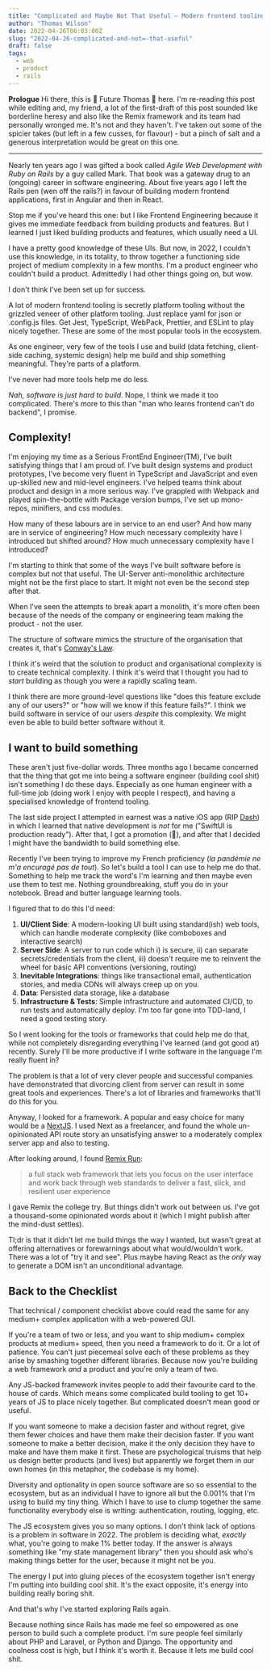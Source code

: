 ```yaml
---
title: "Complicated and Maybe Not That Useful – Modern frontend tooling"
author: "Thomas Wilson"
date: 2022-04-26T06:03:00Z
slug: "2022-04-26-complicated-and-not=-that-useful"
draft: false
tags:
  - web
  - product
  - rails
---
```



**Prologue** Hi there, this is 🔮 Future Thomas 🔮 here.  I'm re-reading this post while editing and, my friend, a lot of the first-draft of this post sounded like borderline heresy and also like the Remix framework and its team had personally wronged me.      It's not and they haven't.  I've taken out some of the spicier takes (but left in a few cusses, for flavour) - but a pinch of salt and a generous interpretation would be great on this one.

---

Nearly ten years ago I was gifted a book called _Agile Web Development with Ruby on Rails_ by a guy called Mark.  That book was a gateway drug to an (ongoing) career in software engineering.  About five years ago I left the Rails pen (wen off the rails?) in favour of building modern frontend applications, first in Angular and then in React.  

Stop me if you've heard this one: but I like Frontend Engineering because it gives me immediate feedback from building products and features.  But I learned I just liked building products and features, which usually need a UI.

I have a pretty good knowledge of these UIs.  But now, in 2022, I couldn't use this knowledge, in its totality, to throw together a functioning side project of medium complexity in a few months.  I'm a product engineer who couldn't build a product.  Admittedly I had other things going on, but wow.  

I don't think I've been set up for success.

A lot of modern frontend tooling is secretly platform tooling without the grizzled veneer of other platform tooling.  Just replace yaml for json or .config.js files.   Get Jest, TypeScript, WebPack, Prettier, and ESLint to play nicely together. These are some of the most popular tools in the ecosystem.

As one engineer, very few of the tools I use and build (data fetching, client-side caching, systemic design) help me build and ship something meaningful.  They're parts of a platform.

I've never had more tools help me do less.

*Nah, software is just hard to build*.  Nope, I think we made it too complicated.  There's more to this than "man who learns frontend can't do backend", I promise.

## Complexity!

I'm enjoying my time as a Serious FrontEnd Engineer(TM), I've built satisfying things that I am proud of.  I've built design systems and product prototypes, I've become very fluent in TypeScript and JavaScript and even up-skilled new and mid-level engineers.  I've helped teams think about product and design in a more serious way.  I've grappled with Webpack and played spin-the-bottle with Package version bumps, I've set up mono-repos, minifiers, and css modules. 

How many of these labours are in service to an end user?  And how many are in service of engineering?  How much necessary complexity have I introduced but shifted around?  How much unnecessary complexity have I introduced?

I'm starting to think that some of the ways I've built software before is complex but not that useful.  The UI-Server anti-monolithic architecture might not be the first place to start.  It might not even be the second step after that.  

When I've seen the attempts to break apart a monolith, it's more often been because of the needs of the company or engineering team making the product - not the user.  

The structure of software mimics the structure of the organisation that creates it, that's [Conway's Law](https://en.wikipedia.org/wiki/Conway%27s_law).

I think it's weird that the solution to product and organisational complexity is to create technical complexity.  I think it's weird that I thought you had to *start* building as though you were a rapidly scaling team.

I think there are more ground-level questions like "does this feature exclude any of our users?" or "how will we know if this feature fails?".  I think we build software in service of our users *despite* this complexity.  We might even be able to build  better software without it.

## I want to build something 

These aren't just five-dollar words.  Three months ago I became concerned that the thing that got me into being a software engineer (building cool shit) isn't something I do these days.  Especially as one human engineer with a full-time job (doing work I enjoy with people I respect), and having a specialised knowledge of frontend tooling.  

The last side project I attempted in earnest was a native iOS app (RIP [Dash](/blog/2021-04-12-dash-cycle-01-reorganising)) in which I learned that native development is _not_ for me ("SwiftUI is production ready").  After that, I got a promotion (🎉), and after that I decided I might have the bandwidth to build something else.

Recently I've been trying to improve my French proficiency (*la pandémie ne m'a encuragé pas de tout*).  So let's build a tool I can use to help me do that.  Something to help me track the word's I'm learning and then maybe even use them to test me.  Nothing groundbreaking, stuff you do in your notebook.  Bread and butter language learning tools.

I figured that to do this I'd need:

1. **UI/Client Side**: A modern-looking UI built using standard(ish) web tools, which can handle moderate complexity (like comboboxes and interactive search)
2. **Server Side**: A server to run code which i) is secure, ii) can separate secrets/credentials from the client, iii) doesn't require me to reinvent the wheel for basic API conventions (versioning, routing)
3. **Inevitable Integrations**: things like transactional email, authentication stories, and media CDNs will always creep up on you.
3. **Data**: Persisted data storage, like a database
4. **Infrastructure & Tests**: Simple infrastructure and automated CI/CD, to run tests and automatically deploy.  I'm too far gone into TDD-land, I need a good testing story.

So I went looking for the tools or frameworks that could help me do that, while not completely disregarding everything I've learned (and got good at) recently.  Surely I'll be more productive if I write software in the language I'm really fluent in?

The problem is that a lot of very clever people and successful companies have demonstrated that divorcing client from server can result in some great tools and experiences.  There's a lot of libraries and frameworks that'll do this for you.

Anyway, I looked for a framework.  A popular and easy choice for many would be a [NextJS](https://nextjs.org/).  I used Next as a  freelancer, and found the whole un-opinionated API route story an unsatisfying answer to a moderately complex server app and also to testing.  

After looking around, I found [Remix Run](https://remix.run/):

> a full stack web framework that lets you focus on the user interface and work back through web standards to deliver a fast, slick, and resilient user experience

I gave Remix the college try.  But things didn't work out between us.  I've got a thousand-some opinionated words about it (which I might publish after the mind-dust settles).  

Tl;dr is that it didn't let me build things the way I wanted, but wasn't great at offering alternatives or forewarnings about what would/wouldn't work.  There was a lot of "try it and see".  Plus maybe having React as the _only_ way to generate a DOM isn't an unconditional advantage.

## Back to the Checklist 

That technical / component checklist above could read the same for any medium+ complex application with a web-powered GUI.  

If you're a team of two or less, and you want to ship medium+ complex products at medium+ speed, then you need a framework to do it.  Or a lot of patience.  You can't just piecemeal solve each of these problems as they arise by smashing together different libraries.  Because now you're building a web framework _and_ a product and you're only a team of two.

Any JS-backed framework invites people to add their favourite card to the house of cards. Which means some complicated build tooling to get 10+ years of JS to place nicely together.  But complicated doesn't mean good or useful.  

If you want someone to make a decision faster and without regret, give them fewer choices and have them make their decision faster.  If you want someone to make a better decision, make it the only decision they have to make and have them make it first.  These are psychological truisms that help us design better products (and lives) but apparently we forget them in our own homes (in this metaphor, the codebase is my home).

Diversity and optionality in open source software are so so essential to the ecosystem, but as an individual I have to ignore all but the 0.001% that I'm using to build my tiny thing.  Which I have to use to clump together the same functionality everybody else is writing: authentication, routing, logging, etc.

The JS ecosystem gives you so many options.  I don't think lack of options is a problem in software in 2022.  The problem is deciding what, *exactly* what, you're going to make 1% better today.  If the answer is always something like "my state management library" then you should ask who's making things better for the user, because it might not be you.

The energy I put into gluing pieces of the ecosystem together isn't energy I'm putting into building cool shit.  It's the exact opposite, it's energy into building really boring shit.

And that's why I've started exploring Rails again.

Because nothing since Rails has made me feel so empowered as one person to build such a complete product.  I'm sure people feel similarly about PHP and Laravel, or Python and Django.  The opportunity and coolness cost is high, but I think it's worth it.  Because it lets me build cool shit. 
